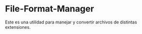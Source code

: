 # File-Format-Manager
Este es una utilidad para manejar y convertir archivos de distintas extensiones.

